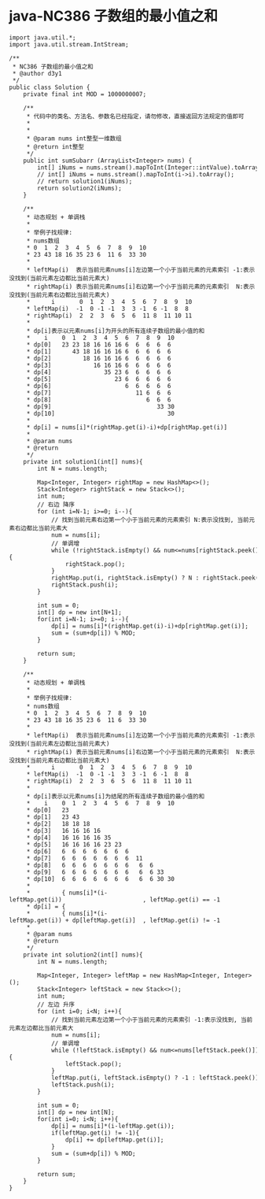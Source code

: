 # java-NC386 子数组的最小值之和


    import java.util.*;
    import java.util.stream.IntStream;
    
    /**
     * NC386 子数组的最小值之和
     * @author d3y1
     */
    public class Solution {
        private final int MOD = 1000000007;
    
        /**
         * 代码中的类名、方法名、参数名已经指定，请勿修改，直接返回方法规定的值即可
         *
         *
         * @param nums int整型一维数组
         * @return int整型
         */
        public int sumSubarr (ArrayList<Integer> nums) {
            int[] iNums = nums.stream().mapToInt(Integer::intValue).toArray();
            // int[] iNums = nums.stream().mapToInt(i->i).toArray();
            // return solution1(iNums);
            return solution2(iNums);
        }
    
        /**
         * 动态规划 + 单调栈
         *
         * 举例子找规律:
         * nums数组
         * 0  1  2  3  4  5  6  7  8  9  10
         * 23 43 18 16 35 23 6  11 6  33 30
         *
         * leftMap(i)  表示当前元素nums[i]左边第一个小于当前元素的元素索引 -1:表示没找到(当前元素左边都比当前元素大)
         * rightMap(i) 表示当前元素nums[i]右边第一个小于当前元素的元素索引  N:表示没找到(当前元素右边都比当前元素大)
         *      i       0  1  2  3  4  5  6  7  8  9  10
         * leftMap(i)  -1  0 -1 -1  3  3 -1  6 -1  8  8
         * rightMap(i)  2  2  3  6  5  6  11 8  11 10 11
         *
         * dp[i]表示以元素nums[i]为开头的所有连续子数组的最小值的和
         *    i    0  1  2  3  4  5  6  7  8  9  10
         * dp[0]   23 23 18 16 16 16 6  6  6  6  6
         * dp[1]      43 18 16 16 16 6  6  6  6  6
         * dp[2]         18 16 16 16 6  6  6  6  6
         * dp[3]            16 16 16 6  6  6  6  6
         * dp[4]               35 23 6  6  6  6  6
         * dp[5]                  23 6  6  6  6  6
         * dp[6]                     6  6  6  6  6
         * dp[7]                        11 6  6  6
         * dp[8]                           6  6  6
         * dp[9]                              33 30
         * dp[10]                                30
         *
         * dp[i] = nums[i]*(rightMap.get(i)-i)+dp[rightMap.get(i)]
         * 
         * @param nums
         * @return
         */
        private int solution1(int[] nums){
            int N = nums.length;
    
            Map<Integer, Integer> rightMap = new HashMap<>();
            Stack<Integer> rightStack = new Stack<>();
            int num;
            // 右边 降序
            for (int i=N-1; i>=0; i--){
                // 找到当前元素右边第一个小于当前元素的元素索引 N:表示没找到, 当前元素右边都比当前元素大
                num = nums[i];
                // 单调增
                while (!rightStack.isEmpty() && num<=nums[rightStack.peek()]){
                    rightStack.pop();
                }
                rightMap.put(i, rightStack.isEmpty() ? N : rightStack.peek());
                rightStack.push(i);
            }
    
            int sum = 0;
            int[] dp = new int[N+1];
            for(int i=N-1; i>=0; i--){
                dp[i] = nums[i]*(rightMap.get(i)-i)+dp[rightMap.get(i)];
                sum = (sum+dp[i]) % MOD;
            }
            
            return sum;
        }
    
        /**
         * 动态规划 + 单调栈
         *
         * 举例子找规律:
         * nums数组
         * 0  1  2  3  4  5  6  7  8  9  10
         * 23 43 18 16 35 23 6  11 6  33 30
         *
         * leftMap(i)  表示当前元素nums[i]左边第一个小于当前元素的元素索引 -1:表示没找到(当前元素左边都比当前元素大)
         * rightMap(i) 表示当前元素nums[i]右边第一个小于当前元素的元素索引  N:表示没找到(当前元素右边都比当前元素大)
         *      i       0  1  2  3  4  5  6  7  8  9  10
         * leftMap(i)  -1  0 -1 -1  3  3 -1  6 -1  8  8
         * rightMap(i)  2  2  3  6  5  6  11 8  11 10 11
         *
         * dp[i]表示以元素nums[i]为结尾的所有连续子数组的最小值的和
         *    i    0  1  2  3  4  5  6  7  8  9  10
         * dp[0]   23
         * dp[1]   23 43
         * dp[2]   18 18 18
         * dp[3]   16 16 16 16
         * dp[4]   16 16 16 16 35
         * dp[5]   16 16 16 16 23 23
         * dp[6]   6  6  6  6  6  6  6
         * dp[7]   6  6  6  6  6  6  6  11
         * dp[8]   6  6  6  6  6  6  6   6  6
         * dp[9]   6  6  6  6  6  6  6   6  6 33
         * dp[10]  6  6  6  6  6  6  6   6  6 30 30
         *     
         *         { nums[i]*(i-leftMap.get(i))                       , leftMap.get(i) == -1
         * dp[i] = {
         *         { nums[i]*(i-leftMap.get(i)) + dp[leftMap.get(i)]  , leftMap.get(i) != -1
         *
         * @param nums
         * @return
         */
        private int solution2(int[] nums){
            int N = nums.length;
    
            Map<Integer, Integer> leftMap = new HashMap<Integer, Integer>();
            Stack<Integer> leftStack = new Stack<>();
            int num;
            // 左边 升序
            for (int i=0; i<N; i++){
                // 找到当前元素左边第一个小于当前元素的元素索引 -1:表示没找到, 当前元素左边都比当前元素大
                num = nums[i];
                // 单调增
                while (!leftStack.isEmpty() && num<=nums[leftStack.peek()]){
                    leftStack.pop();
                }
                leftMap.put(i, leftStack.isEmpty() ? -1 : leftStack.peek());
                leftStack.push(i);
            }
    
            int sum = 0;
            int[] dp = new int[N];
            for(int i=0; i<N; i++){
                dp[i] = nums[i]*(i-leftMap.get(i));
                if(leftMap.get(i) != -1){
                    dp[i] += dp[leftMap.get(i)];
                }
                sum = (sum+dp[i]) % MOD;
            }
            
            return sum;
        }
    }

  

